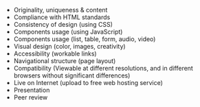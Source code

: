 * Originality, uniqueness & content
* Compliance with HTML standards
* Consistency of design (using CSS)
* Components usage (using JavaScript)
* Components usage (list, table, form, audio, video)
* Visual design (color, images, creativity)
* Accessibility (workable links)
* Navigational structure (page layout)
* Compatibility (Viewable at different resolutions, and in different browsers without significant differences)
* Live on Internet (upload to free web hosting service)
* Presentation
* Peer review
